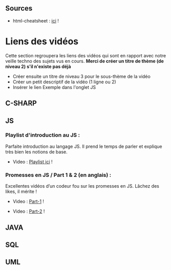 ## Sources
* html-cheatsheet : [ici][site] !

[site]: https://github.com/jasonchampagne/FormationVideo/blob/master/Ressources/HTML-CSS/balises-html.md


# Liens des vidéos
Cette section regroupera les liens des vidéos qui sont en rapport avec notre veille techno des sujets vus en cours.
**Merci de créer un titre de thème (de niveau 2) s'il n'existe pas déjà**
* Créer ensuite un titre de niveau 3 pour le sous-thème de la vidéo
* Créer un petit descriptif de la vidéo (1 ligne ou 2)
* Insérer le lien
Exemple dans l'onglet JS

## C-SHARP

## JS
### Playlist d'introduction au JS :
Parfaite introduction au langage JS. Il prend le temps de parler et explique très bien les notions de base.
* Video : [Playlist ici][site] !

[site]: https://www.youtube.com/watch?v=02Xs2ySaXcs&list=PLrSOXFDHBtfGxf_PtXLu_OrjFKt4_dqB_ 
### Promesses en JS / Part 1 & 2 (en anglais) :
Excellentes vidéos d’un codeur fou sur les promesses en JS. Lâchez des likes, il mérite !
* Video : [Part-1][site] !

[site]: https://www.youtube.com/watch?v=QO4NXhWo_NM
* Video : [Part-2][site] !

[site]: https://www.youtube.com/watch?v=AwyoVjVXnLk&t=170s

## JAVA

## SQL

## UML
